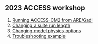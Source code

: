 ## 2023 ACCESS workshop
1. <a href="https://github.com/ACCESS-NRI/workshop-training-2023/blob/main/access_rose_cylc/rose_cylc_example.md" target="_blank">Running ACCESS-CM2 from ARE/Gadi</a>
2. <a href="https://github.com/ACCESS-NRI/workshop-training-2023/blob/main/access_rose_cylc/ex1_runlength.md" target="_blank">Changing a suite run length</a>
3. <a href="https://github.com/ACCESS-NRI/workshop-training-2023/blob/main/access_rose_cylc/ex2_co2.md" target="_blank">Changing model physics options</a>
4. <a href="https://github.com/ACCESS-NRI/workshop-training-2023/blob/main/access_rose_cylc/ex3_troubleshooting.md" target="_blank">Troubleshooting example</a>